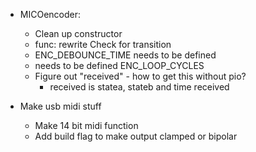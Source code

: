 - MICOencoder:
	- Clean up constructor
	- func: rewrite Check for transition
	- ENC_DEBOUNCE_TIME needs to be defined
	- needs to be defined ENC_LOOP_CYCLES
	- Figure out "received" - how to get this without pio?
		- received is statea, stateb and time received
	
	
- Make usb midi stuff
	- Make 14 bit midi function
	- Add build flag to make output clamped or bipolar
